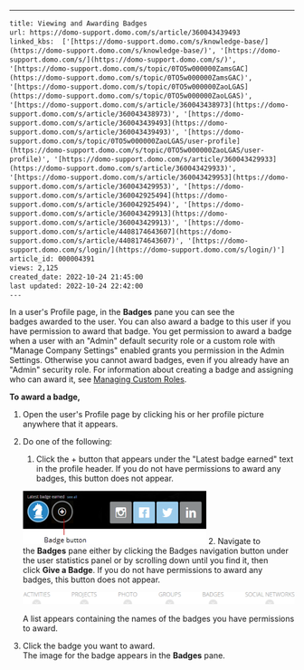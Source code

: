 ---
    title: Viewing and Awarding Badges
    url: https://domo-support.domo.com/s/article/360043439493
    linked_kbs:  ['[https://domo-support.domo.com/s/knowledge-base/](https://domo-support.domo.com/s/knowledge-base/)', '[https://domo-support.domo.com/s/](https://domo-support.domo.com/s/)', '[https://domo-support.domo.com/s/topic/0TO5w000000ZamsGAC](https://domo-support.domo.com/s/topic/0TO5w000000ZamsGAC)', '[https://domo-support.domo.com/s/topic/0TO5w000000ZaoLGAS](https://domo-support.domo.com/s/topic/0TO5w000000ZaoLGAS)', '[https://domo-support.domo.com/s/article/360043438973](https://domo-support.domo.com/s/article/360043438973)', '[https://domo-support.domo.com/s/article/360043439493](https://domo-support.domo.com/s/article/360043439493)', '[https://domo-support.domo.com/s/topic/0TO5w000000ZaoLGAS/user-profile](https://domo-support.domo.com/s/topic/0TO5w000000ZaoLGAS/user-profile)', '[https://domo-support.domo.com/s/article/360043429933](https://domo-support.domo.com/s/article/360043429933)', '[https://domo-support.domo.com/s/article/360043429953](https://domo-support.domo.com/s/article/360043429953)', '[https://domo-support.domo.com/s/article/360042925494](https://domo-support.domo.com/s/article/360042925494)', '[https://domo-support.domo.com/s/article/360043429913](https://domo-support.domo.com/s/article/360043429913)', '[https://domo-support.domo.com/s/article/4408174643607](https://domo-support.domo.com/s/article/4408174643607)', '[https://domo-support.domo.com/s/login/](https://domo-support.domo.com/s/login/)']
    article_id: 000004391
    views: 2,125
    created_date: 2022-10-24 21:45:00
    last updated: 2022-10-24 22:42:00
    ---



In a user's Profile page, in the **Badges** pane you can see the badges awarded to the user. You can also award a badge to this user if you have permission to award that badge. You get permission to award a badge when a user with an "Admin" default security role or a custom role with "Manage Company Settings" enabled grants you permission in the Admin Settings. Otherwise you cannot award badges, even if you already have an "Admin" security role. For information about creating a badge and assigning who can award it, see [Managing Custom Roles](/s/article/360043438973 "Creating Badges for Achievements").


**To award a badge,**


1. Open the user's Profile page by clicking his or her profile picture anywhere that it appears.
2. Do one of the following:


	1. Click the + button that appears under the "Latest badge earned" text in the profile header. If you do not have permissions to award any badges, this button does not appear.  
	   
	![achievement_button.png](achievement_button.png)
	2. Navigate to the **Badges** pane either by clicking the Badges navigation button under the user statistics panel or by scrolling down until you find it, then click **Give a Badge**. If you do not have permissions to award any badges, this button does not appear.  
	   
	![achievements_nav.png](achievements_nav.png)  
	   
	 A list appears containing the names of the badges you have permissions to award.
3. Click the badge you want to award.  
 The image for the badge appears in the **Badges** pane.
